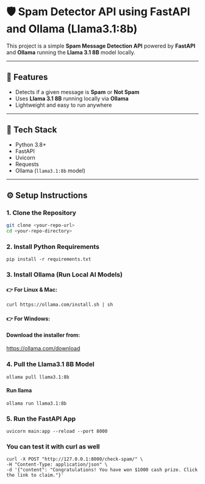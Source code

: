 # 🛡️ Spam Detector API using FastAPI and Ollama (Llama3.1:8b)

This project is a simple **Spam Message Detection API** powered by **FastAPI** and **Ollama** running the **Llama 3.1 8B** model locally.

---

## 🚀 Features
- Detects if a given message is **Spam** or **Not Spam**
- Uses **Llama 3.1 8B** running locally via **Ollama**
- Lightweight and easy to run anywhere

---

## 🧩 Tech Stack
- Python 3.8+
- FastAPI
- Uvicorn
- Requests
- Ollama (`llama3.1:8b` model)

---

## ⚙️ Setup Instructions

### 1. Clone the Repository
```bash
git clone <your-repo-url>
cd <your-repo-directory>
```


### 2. Install Python Requirements
```  
pip install -r requirements.txt
  ```

### 3. Install Ollama (Run Local AI Models)
#### 👉 For Linux & Mac:
```
curl https://ollama.com/install.sh | sh
```

#### 👉 For Windows:
#### Download the installer from: 

https://ollama.com/download

### 4. Pull the Llama3.1 8B Model

```
ollama pull llama3.1:8b
```

#### Run llama
```
ollama run llama3.1:8b
```

### 5. Run the FastAPI App
```
uvicorn main:app --reload --port 8000
```

### You can test it with curl as well
```
curl -X POST "http://127.0.0.1:8000/check-spam/" \
-H "Content-Type: application/json" \
-d '{"content": "Congratulations! You have won $1000 cash prize. Click the link to claim."}'
```


